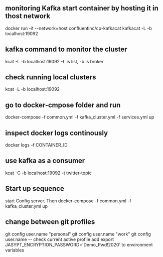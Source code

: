 ## monitoring Kafka start container by hosting it in thost network
docker run -it --network=host confluentinc/cp-kafkacat kafkacat -L -b localhost:19092
## kafka command to monitor the cluster 
kcat -L -b localhost:19092 -L is list, -b is broker

## check running local clusters
kcat -L -b localhost:19092

## go to docker-cmpose folder and run
docker-compose -f common.yml -f kafka_cluster.yml -f services.yml up

## inspect docker logs continously
docker logs -f CONTAINER_ID

## use kafka as a consumer
kcat -C -b localhost:19092 -t twitter-topic


## Start up sequence
start Config server. Then docker-compose -f common.yml -f kafka_cluster.yml up

## change between git profiles
git config user.name "personal"
git config user.name "work"
git config user.name -- check current active profile
add export JASYPT_ENCRYPTION_PASSWORD='Demo_Pwd!2020' to environment variables
